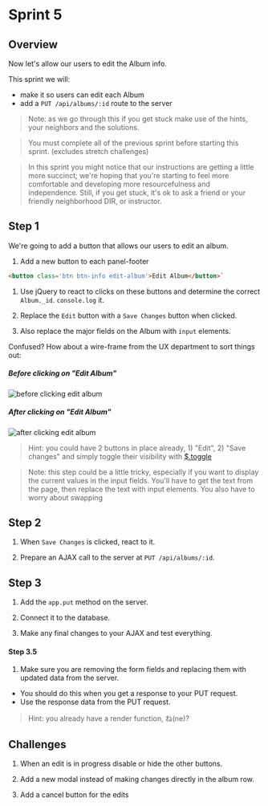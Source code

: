 # Sprint 5

## Overview

Now let's allow our users to edit the Album info.  

This sprint we will:

* make it so users can edit each Album
* add a `PUT /api/albums/:id` route to the server

> Note: as we go through this if you get stuck make use of the hints, your neighbors and the solutions.

> You must complete all of the previous sprint before starting this sprint. (excludes stretch challenges)

> In this sprint you might notice that our instructions are getting a little more succinct; we're hoping that you're starting to feel more comfortable and developing more resourcefulness and independence.  Still, if you get stuck, it's ok to ask a friend or your friendly neighborhood DIR, or instructor.

## Step 1

We're going to add a button that allows our users to edit an album.

1. Add a new button to each panel-footer

```html
<button class='btn btn-info edit-album'>Edit Album</button>`
```

1. Use jQuery to react to clicks on these buttons and determine the correct `Album._id`.  `console.log` it.

1. Replace the `Edit` button with a `Save Changes` button when clicked.

1. Also replace the major fields on the Album with `input` elements.


Confused? How about a wire-frame from the UX department to sort things out: 

##### Before clicking on "Edit Album"

![before clicking edit album](assets/albums/tunely_edit_album_example.png)

##### After clicking on "Edit Album"

![after clicking edit album](assets/albums/tunely_edit_album_after_click_example.png)


> Hint: you could have 2 buttons in place already, 1) "Edit", 2) "Save changes" and simply toggle their visibility with [$.toggle](http://api.jquery.com/toggle/)

> Note: this step could be a little tricky, especially if you want to display the current values in the input fields.  You'll have to get the text from the page, then replace the text with input elements.  You also have to worry about swapping


## Step 2

1. When `Save Changes` is clicked, react to it.  

1. Prepare an AJAX call to the server at `PUT /api/albums/:id`.


## Step 3

1. Add the `app.put` method on the server.  

1. Connect it to the database.

1. Make any final changes to your AJAX and test everything.

#### Step 3.5

1. Make sure you are removing the form fields and replacing them with updated data from the server.
  * You should do this when you get a response to your PUT request.
  * Use the response data from the PUT request.

> Hint: you already have a render function, ね(ne)?



## Challenges

1. When an edit is in progress disable or hide the other buttons.

1. Add a new modal instead of making changes directly in the album row.

1. Add a cancel button for the edits

